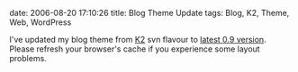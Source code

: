date: 2006-08-20 17:10:26
title: Blog Theme Update
tags: Blog, K2, Theme, Web, WordPress

I've updated my blog theme from [K2](http://getk2.com) svn flavour to [latest 0.9 version](http://getk2.com/2006/08/k2-09-release/). Please refresh your browser's cache if you experience some layout problems.
